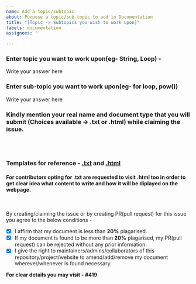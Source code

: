 ```yaml
---
name: Add a topic/subtopic
about: Purpose a topic/sub-topic to add in Documentation
title: "[Topic -> Subtopics you wish to work upon]"
labels: documentation
assignees: ''

---
```


### Enter topic you want to work upon(eg- String, Loop) -
Write your answer here

### Enter sub-topic you want to work upon(eg- for loop, pow())
Write your answer here

### Kindly mention your real name and document type that you will submit (**Choices available** -> .txt or .html) while claiming the issue.

<br><br>

### Templates for reference - [.txt](https://github.com/SarthakKeshari/CPP-Questions-and-Solutions/blob/main/Documentation/Template_TXT_Reference.md) and [.html](https://github.com/SarthakKeshari/CPP-Questions-and-Solutions/blob/main/Documentation/Template_HTML_Reference.html)
#### For contributors opting for .txt are requested to visit .html too in order to get clear idea what content to write and how it will be diplayed on the webpage.

<br>

By creating/claiming the issue or by creating PR(pull request) for this issue you agree to the below conditions -

- [x] I affirm that my document is less than **20%** plagarised. <br>
- [x] If my document is found to be more than **20%** plagarised, my PR(pull request) can be rejected without any prior information. <br>
- [x] I give the right to maintainers/admins/collaborators of this repository/project/website to amend/add/remove my document wherever/whenever is found necessary. <br>

**For clear details you may visit - #419**
